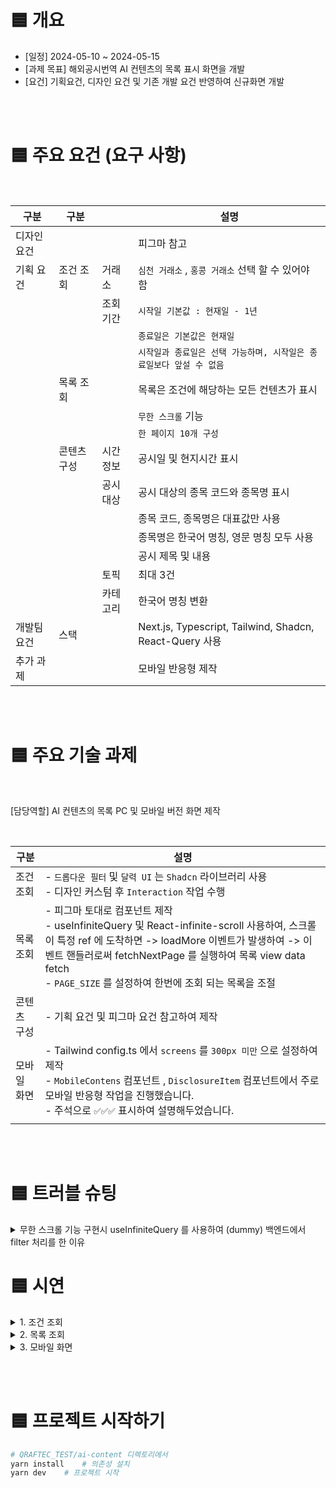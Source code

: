 # 🟦 개요

- [일정] 2024-05-10 ~ 2024-05-15  
- [과제 목표] 해외공시번역 AI 컨텐츠의 목록 표시 화면을 개발
- [요건] 기획요건, 디자인 요건 및 기존 개발 요건 반영하여 신규화면 개발

<br><br>

# 🟦 주요 요건 (요구 사항)

<br>

| 구분        | 구분        |          | 설명                                                                |
| ----------- | ----------- | -------- | ------------------------------------------------------------------- |
| 디자인 요건 |             |          | 피그마 참고                                                         |
| 기획 요건   | 조건 조회   | 거래소   | `심천 거래소` , `홍콩 거래소` 선택 할 수 있어야 함                  |
|             |             | 조회기간 | `시작일 기본값 : 현재일 - 1년`                                      |
|             |             |          | `종료일은 기본값은 현재일`                                          |
|             |             |          | `시작일과 종료일은 선택 가능하며, 시작일은 종료일보다 앞설 수 없음` |
|             | 목록 조회   |          | 목록은 조건에 해당하는 모든 컨텐츠가 표시                           |
|             |             |          | `무한 스크롤` 기능                                                  |
|             |             |          | `한 페이지 10개 구성`                                               |
|             | 콘텐츠 구성 | 시간정보 | 공시일 및 현지시간 표시                                             |
|             |             | 공시대상 | 공시 대상의 종목 코드와 종목명 표시                                 |
|             |             |          | 종목 코드, 종목명은 대표값만 사용                                   |
|             |             |          | 종목명은 한국어 명칭, 영문 명칭 모두 사용                           |
|             |             |          | 공시 제목 및 내용                                                   |
|             |             | 토픽     | 최대 3건                                                            |
|             |             | 카테고리 | 한국어 명칭 변환                                                    |
| 개발팀 요건 | 스택        |          | Next.js, Typescript, Tailwind, Shadcn, React-Query 사용             |
| 추가 과제   |             |          | 모바일 반응형 제작                                                  |

<br><br>

# 🟦 주요 기술 과제 

<br>

[담당역할]  AI 컨텐츠의 목록 PC 및 모바일 버전 화면 제작 

<br>

| 구분     | 설명                                                                                                                                                                                                            |
| ------ | ------------------------------------------------------------------------------------------------------------------------------------------------------------------------------------------------------------- |
| 조건 조회  | - `드롭다운 필터` 및 `달력 UI` 는 `Shadcn` 라이브러리 사용 <br>- 디자인 커스텀 후 `Interaction` 작업 수행                                                                                                                                 |
| 목록 조회  | - 피그마 토대로 컴포넌트 제작 <br>- useInfiniteQuery 및 React-infinite-scroll 사용하여, 스크롤이 특정 ref 에 도착하면 -> loadMore 이벤트가 발생하여 -> 이벤트 핸들러로써 fetchNextPage 를 실행하여 목록 view data fetch<br>- `PAGE_SIZE` 를 설정하여 한번에 조회 되는 목록을 조절 |
| 콘텐츠 구성 | - 기획 요건 및 피그마 요건 참고하여 제작                                                                                                                                                                                      |
| 모바일 화면 | - Tailwind config.ts 에서 `screens` 를 `300px 미만` 으로 설정하여 제작<br>- `MobileContens` 컴포넌트 , `DisclosureItem` 컴포넌트에서 주로 모바일 반응형 작업을 진행했습니다. <br>- 주석으로 `✅✅✅` 표시하여 설명해두었습니다.                                          |
|        |                                                                                                                                                                                                               |
  
<br><br>


# 🟦 트러블 슈팅 


<details>
  <summary> 무한 스크롤 기능 구현시 useInfiniteQuery 를 사용하여 (dummy) 백엔드에서 filter 처리를 한 이유 </summary>

1. filter 를 클라이언트에서 할지 vs 백엔드에서 할지에 대한 고민 

- 클라이언트에서 filter 메서드로 필터 해주는 경우

```bash
1. 처음에 DB 에서 모든 데이터를 가져옴
2. react-query 에 저장 
3. filter 메소드 적용
4. map 으로 뿌려주기 

- 단점 : 한꺼번에 많은 데이터를 받아오게 된다. -> 받아오는데 느려진다.
- 장점 : 서버 부하가 적음. 통신을 한번만 하면 됨. 
```

- 백엔드 에서 filter 메서드로 필터 해주는 경우

```bash
1. 클라이언트가 특정 쿼리에 대해 요청함 
2. 서버는 DB 에서 데이터를 가져오고
3. 해당 쿼리키를 사용해서 filter 메서드 작업을 함 
4. 그래서, 필터링 된 데이터만! 클라이언트에 전달함 
5. 클라이언트는 뿌려주기만 하면 됨. 

- 장점 
1. 브라우저보다 서버에서 자원이 더 많음 ex) 멀티스레드 기능도 있음 
 -> 동일 계산을 빠르게 처리할 수 있음. 
2. 클라이언트 부담이 적음. 

- 단점
1. 서버 작업을 요청 빈도가 많아짐 -> 사용자 속도 저하될 수 있음. 

- 단점 보완
1. useInfiniteQuery 를 사용할 경우, '전체 page 중 slice 된 페이지' 만 보내면 
-> 빠르게 응답 가능 -> 사용자 속도가 생각보다 많이 저하되지 않을 수 있음. 
```

- 결론

```bash
서버에서 처리할 때, useInfiniteQuery 를 사용하면 
페이지를 slice 해서 보내기 때문에 -> 통신 횟수가 많아지는 단점을 보완할 수 있음. 
클라이언트는 받게 되는 데이터 양이 적기 때문에 빠르게 렌더할 수 있음. 

클라에서 filter 작업을 하게 되면 '렌더에 굳이 필요없는 데이터' 까지 들고 있게 됨 -> 비용 발생

따라서 
'렌더에 필요한 데이터' 를 '즉각적으로 받기' 를 통해 '자원을 효율적' 으로 쓸 수 있는 
useInfiniteQuery 를 사용한 백엔드 filter 방안으로 선택
```

</details>




# 🟦 시연 

<details>
  <summary> 1. 조건 조회  </summary>

![조건조회](https://i.imgur.com/7jYzD0J.png)(https://youtu.be/5uHmTbK1HbA)
</details>

<details>
  <summary> 2. 목록 조회  </summary>

![목록 조회](https://i.imgur.com/zblYDK8.png)(https://youtu.be/zhgtRtnNCQc)



</details>

<details>
  <summary> 3. 모바일 화면  </summary>

<img src="https://i.imgur.com/MpvxdIg.png" alt="모바일 화면" width="500">

</details>
  
<br><br>

# 🟦 프로젝트 시작하기 
```bash
# QRAFTEC_TEST/ai-content 디렉토리에서 
yarn install    # 의존성 설치
yarn dev    # 프로젝트 시작
